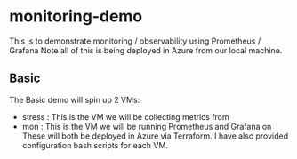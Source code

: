 # monitoring-demo

This is to demonstrate monitoring / observability using Prometheus / Grafana 
Note all of this is being deployed in Azure from our local machine.

## Basic 

The Basic demo will spin up 2 VMs:
- stress : This is the VM we will be collecting metrics from
- mon : This is the VM we will be running Prometheus and Grafana on 
These will both be deployed in Azure via Terraform. I have also provided configuration bash scripts for each VM.  
